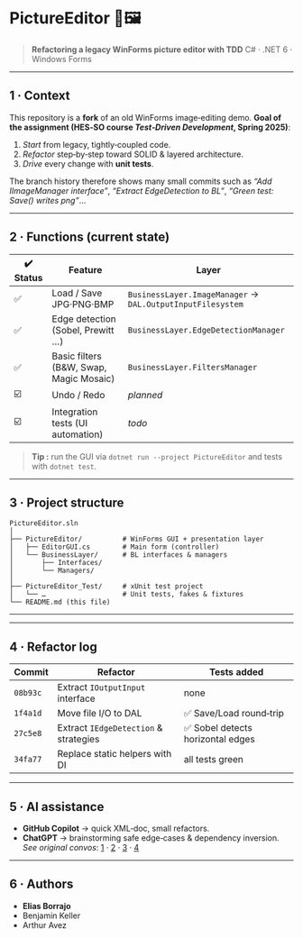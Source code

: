 # PictureEditor 🎨🖼️

> **Refactoring a legacy WinForms picture editor with TDD**
> C# · .NET 6 · Windows Forms

---

## 1 · Context

This repository is a **fork** of an old WinForms image‑editing demo.
**Goal of the assignment (HES‑SO course *************************************************Test‑Driven Development*************************************************, Spring 2025)**:

1. *Start* from legacy, tightly‑coupled code.
2. *Refactor* step‑by‑step toward SOLID & layered architecture.
3. *Drive* every change with **unit tests**.

The branch history therefore shows many small commits such as *“Add IImageManager interface”*, *“Extract EdgeDetection to BL”*, *“Green test: Save() writes png”*…

---

## 2 · Functions (current state)

| ✔️ Status | Feature                                  | Layer                                                      |
| --------- | ---------------------------------------- | ---------------------------------------------------------- |
| ✅         | Load / Save JPG·PNG·BMP                  | `BusinessLayer.ImageManager` → `DAL.OutputInputFilesystem` |
| ✅         | Edge detection (Sobel, Prewitt …)        | `BusinessLayer.EdgeDetectionManager`                       |
| ✅         | Basic filters (B\&W, Swap, Magic Mosaic) | `BusinessLayer.FiltersManager`                             |
| ☑️        | Undo / Redo                              | *planned*                                                  |
| ☑️        | Integration tests (UI automation)        | *todo*                                                     |

> **Tip :** run the GUI via `dotnet run --project PictureEditor` and tests with `dotnet test`.

---

## 3 · Project structure

```
PictureEditor.sln
│
├── PictureEditor/          # WinForms GUI + presentation layer
│   ├── EditorGUI.cs        # Main form (controller)
│   └── BusinessLayer/      # BL interfaces & managers
│       ├── Interfaces/
│       └── Managers/
│
├── PictureEditor_Test/     # xUnit test project
│   └── …                   # Unit tests, fakes & fixtures
└── README.md (this file)
```

---

---

## 4 · Refactor log

| Commit   | Refactor                              | Tests added                      |
| -------- | ------------------------------------- | -------------------------------- |
| `08b93c` | Extract `IOutputInput` interface      | none                             |
| `1f4a1d` | Move file I/O to DAL                  | ✅ Save/Load round‑trip           |
| `27c5e8` | Extract `IEdgeDetection` & strategies | ✅ Sobel detects horizontal edges |
| `34fa77` | Replace static helpers with DI        | all tests green                  |

---

## 5 · AI assistance

* **GitHub Copilot** → quick XML‑doc, small refactors.
* **ChatGPT** → brainstorming safe edge‑cases & dependency inversion.
  *See original convos*: [1](https://chat.openai.com/share/eb8a620f-45d8-4e42-8843-c3566397dd10) · [2](https://chat.openai.com/share/21b383d5-c93c-4dd7-b940-e14fd1e3473c) · [3](https://chat.openai.com/share/7f4cdb70-4c38-44d2-8474-ec223f2f0f74) · [4](https://chat.openai.com/share/21b383d5-c93c-4dd7-b940-e14fd1e3473c)

---

## 6 · Authors

* **Elias Borrajo**
* Benjamin Keller
* Arthur Avez
